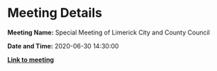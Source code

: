 # Meeting Details

**Meeting Name:** Special Meeting of Limerick City and County Council

**Date and Time:** 2020-06-30 14:30:00

**<a href="https://www.limerick.ie/council/whats-on/special-meeting-limerick-city-and-county-council-36" target="_blank">Link to meeting</a>**
